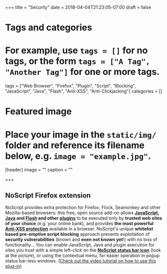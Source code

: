 +++
title = "Security"
date = 2018-04-04T21:23:05-07:00
draft = false

# Tags and categories
# For example, use `tags = []` for no tags, or the form `tags = ["A Tag", "Another Tag"]` for one or more tags.
tags = ["Web Browser", "Firefox", "Plugin", "Script", "Blocking", "JavaScript", "Java", "Flash", "Anti-XSS", "Anti-Clickjacking"]
categories = []

# Featured image
# Place your image in the `static/img/` folder and reference its filename below, e.g. `image = "example.jpg"`.
[header]
image = ""
caption = ""

+++
## NoScript Firefox extension

NoScript provides extra protection for Firefox, Flock, Seamonkey and other Mozilla-based browsers: this free, open source add-on allows <strong><a href="http://en.wikipedia.org/wiki/JavaScript" rel="nofollow external">JavaScript</a>, <a href="http://en.wikipedia.org/wiki/Java" rel="nofollow external">Java</a> and <a href="http://en.wikipedia.org/wiki/Adobe_Flash" rel="nofollow external">Flash</a> and other <a href="http://hackademix.net/2009/02/07/browser-plugins-add-ons-and-security-advisers/">plugins</a></strong> to be executed only by <strong>trusted web sites of your choice</strong> (e.g. your online bank), and provides <strong>the most powerful <a href="http://noscript.net/features#xss">Anti-XSS protection</a></strong> available in a browser. NoScript's unique <strong>whitelist based pre-emptive script blocking</strong> approach prevents exploitation of <strong>security vulnerabilities</strong> (known and <strong>even not known yet</strong>!) with no loss of functionality... You can enable JavaScript, Java and plugin execution for sites you trust with a simple left-click on the <a href="http://noscript.net/features"><strong>NoScript status bar icon</strong></a> (look at the picture), or using the contextual menu, for easier operation in popup status bar-less windows. (<a href="http://www.scottlarsonconsulting.com/help/resources/tutorials/quick-guide-noscript">Check out the video tutorial on how to use this plug-in</a>)</p>
